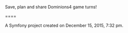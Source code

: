 Save, plan and share Dominions4 game turns!

====

A Symfony project created on December 15, 2015, 7:32 pm.
